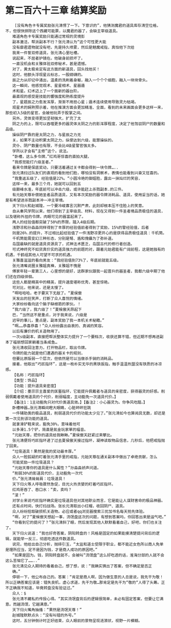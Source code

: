 # 第二百六十三章 结算奖励
        [没有角色卡专属奖励张元清愣了一下。下意识的”，他猜测魔君的道具库存清空位格，不，但很快排除这个西藏可能票，以魔君的器了，会缺主宰级道具。
       难道角色卡专属奖励只能通过常规的灵境彭
       副本激活，帮派副本不行？张元清认为“这个可性更大能
       没有靡君遗物就没有吧，先是持久喷雾，然后是魅魔戒指，真怕他下次给
       我来一件誓双修道具，张元清心里吐槽。
       说起来，不屈者护镜在。他破身前损坏了。
       一直没机会和关雅体验双修秘术，甚是遗憾。
       对了，黄太极肯定有这方面的新道具，回头找他买！
       这时，他额头浮现星云标志，一股磅礴的。
       辰之力从印记中涌出，温柔的洗刷着身躯，融入一个个个细胞，融入一块块骨头。
       这一瞬间，他感觉观术、星星相术、星器遁
       术和星。幻术迈上了一个面新的器台阶。
       最直观的感受是技能的響强度和熟练度提升
       了，星题辰之力愈发浑厚，渐渐不用担心星；遁术连续使用导致灵力枯竭。
       观星术的娴熟预示着，他在推演方面会更加精准、全面，看到的未来画面会更多这样一来，那些初入5级的星官，会被他玩弄于股掌之间。
       另外，灵体变得更加坚韧强大，扩充了太
       阴之力的上，限可以吞噬更多的器灵体太阴之力的影浑厚程度，决定了他驾驭阴尸的数量和品级。
       操纵阴尸靠的是太阴之力，与星辰之力无
       关，如果不主动积累太阴之力，纵使达到六级，能慧操纵的。
       灵仆、阴尸数量也有限，不会比4级星警官强太多。
       学所以才会有“主修”这个。说法。
       “卧槽，这么多令牌，”红鸡哥惊喜的直拍大腿，
       “我感觉能打六级圣者。”
       看来令牌是保底奖动，只要活着通过关卡都会得到一块令牌…..
       张元清扫过队友们的直观的看到他们脸，哪怕没有洞察术，表情也能看到兴奋又狂喜的。
       “我重返五级了，经验值是22%。“小圆冷艳的御姐脸，露出一抹灿烂的笑容，
       这样一来，最多三个月，她就可以回到五
       级巅峰水准，年底前可以冲击六级，或许能赶上杀戮副本.的三件。
       有元始天尊补偿她圣者品质道具，又有本次奖励的器令牌消耗品、道具，使用妥当的话，她是有希望进杀戮副本冲一冲主宰境。
       天下归火和赵城隍，一个要冷峻寡言沉默严肃，此刻却根本压不住脸上的笑意。
       自从秦风学院以来，他们得到了主宰级具、材料，现在又得到一件圣者境品质极佳的道具，以及堪称外挂的令牌，肉眼可见的器富起来了。
       两人的经验值都突破了50%的界限，踏入4级后期。
       浅野凉和孙淼淼同样得到了丰厚的经验值前者得到了奖励，15%的警经验值，后者
       则是26%.的提升，不过相比起经验值了一件浅野凉更开心的是获得品质极佳道具：千机筒。
       千机筒能需变幻三种形态，分别是弩、盾和傀儡为了弥补道。
       岛国最缺的就是道具资源具了，式神法术匮乏，岛国古代的修行者创造。
       可式神终究不如货真价实的道具强力的前题的对，跟着元始君能有广阔前程，这是她独有的机遇，千鹤组其他人可望不可求的机遇。
       关雅喜滋滋的看向男友：“我经验值到73%了，年底前就能五级。
       张元清嘴说圈关雅姐真棒，关雅姐不愧是
       傅家年轻一辈第三人，心里想的是好，这群家伙跟我一起晋升的器圣者，我都六级中期了他们还在四级徘徊。
       这些人都是精英中的精英，提升速度堪称优秀，甚至惊艳。
       可对比，他来说，还是太慢了。
       “啊哈哈哈，老子要天下无敌了。“夏侯傲
       天发出的狂笑声，打断了众人喜悦的情绪。
       大家纷纷看向这个脑子缺根筋的家伙。！
       “我六级了，我六级了！“夏候傲天昂起下
       巴，“当然这不是重点，对于我来说，六级是
       迟早的事儿，重点是，副本奖励了我一本机关术秘籍。”
       “啊……恭喜恭喜！”众人纷纷露出由衷的、真诚的笑容。
       以后有廉价的机关造物用了。
       一次s级副本，直接把帮派整体实力提升了一个要档次，收获还算不错，但近期不想再进副本了福丽想回家躺着当条咸鱼…
       张元清收回注意力，打开物品栏，取出令牌。
       令牌的能力就是他们遭遇的器关卡的规则，
       但要比原版弱一个层次，但依然是可以当做杀手锏的消耗品。
       接着，他取出“巧匠指环”，这是一枚朴实无华的黑铁扳指，触手温温热盟没有铁质的冰凉感。
       【名称：巧匠指环】
       【类型：饰品】
       【功能：提升道具亲密度】
       【介绍：墨宗宗主喜爱的匡藝指环，它能提升佩戴者与道具的亲密度，获得器灵的好感。削弱佩戴者使用道具的个代价，削弱幅度，主动豁免一次道具代价。】
       【备注1：1主动豁免只对代价类道具效。】【备注2：小心器灵为。你争风吃醋。】
       卧槽神器…张元清瞬间瞪大眼睛，心脏砰砰狂跳
       一件辅助类的极品道具，削弱道具代价的功能太少见了。”张元清如今也算阅具无数，却还是第一次见到该功能的道具。
       就拿滑铲鞋来说，豁免30%，意味着他可
       以多滑1.5个铲，简直是氮金玩家單的福音。
       “元始天尊，把你的道具给我瞅瞅。”夏侯傲天赶紧过来攀比。
       张元清便将巧匠指环递了过去夏侯傲天接过指环，凝神读取物品信息，几秒后，他把戒指抛了回来。
       “垃圾道具！果然是我的奖动最丰厚。”
       众人一脸狐疑的盯着张元清手里的戒指，元始天尊在通关副本中做出了卓绝贡献，怎么
       可能奖励一件垃圾道具？
       “元始天尊你的道具是什么属性？”孙淼淼娇声问道。
       “削弱30%的影道具代价，主动豁免一次代
       价。”张元清耸耸肩：垃圾道具！
       天下归火等人呼吸骤然急促，目光火热贪婪的盯着巧匠指环。
       红鸡哥吞了、吞口水：“卖，卖吗？
       “滚！”
       对学士来说巧匠指环确实是垃圾道具但对其他职业而言，它是能让人谋财害命的极品神器。
       还有点时间，快打扫战场。张长元清取出小红帽，收回阴尸、道具。
       众人纷纷拾取破损机关造物。必应或者qq浏览器搜索三优加书名每天抢先体验。
       “啊，对了”夏候傲天想起一事，流氓盘这次的问题，有想到答案吗，你回答出来是运气吧。”
       “你看到它的提问了？”张元清斜了眼，然后发现其他人默默看着自己，好吧，你们也关注了。
       天下归火说道：“我也好奇答案，阴阳转盘的！风格是固定的如果能摸清楚提问背后的逻辑，就能举一反三，彻底吃透这件数道具。
       说完，他给出自己分析，抛砖引玉，“太监和道士受限于职业，都不能近女色所以商人免单是理所应当，定不是因为钱，才是商人成功的原因吧。”
       “如果是因为。钱，阴阳转盘就不，会被叫“流氓盘”这么好吃透的话，淮海分部的人就不会这么苦恼它了……..”
       张元清见众人期待的看着自己，想了想，说：“我确实猜出了答案，但不确定是否正
       确。”
       停顿一下，他公布自己的。答案：“肯定是商人啊，因为做生意的人总是说，我先干为敬！所以正确答案应该是：错失良机，虚心求道，先干为敬…那肯定是先干为“敬的“人得了头筹。正不正确我不知道，毕竟转盘没有验证过。”
       众人：$
       张元清不藏私的传授心得。“其实流氓盘背后的逻辑很简单，未必有固定答案，但要让它满意。而越流氓，它越满意。”
       天下归火嘴角抽搐：“果然是流氓天尊！”
       赵城隍默默点头：“没有叫错的外号。”
       这时，五分钟倒计时正好结束，众人眼前的景物呈现涟漪状，视野一片模糊。